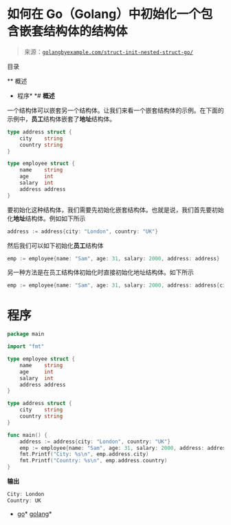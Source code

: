 <!--yml

分类：未分类

日期：2024-10-13 06:34:16

-->

# 如何在 Go（Golang）中初始化一个包含嵌套结构体的结构体

> 来源：[`golangbyexample.com/struct-init-nested-struct-go/`](https://golangbyexample.com/struct-init-nested-struct-go/)

目录

**   概述

+   程序*  *# **概述**

一个结构体可以嵌套另一个结构体。让我们来看一个嵌套结构体的示例。在下面的示例中，**员工**结构体嵌套了**地址**结构体。

```go
type address struct {
    city    string
    country string
}

type employee struct {
    name    string
    age     int
    salary  int
    address address
}
```

要初始化这种结构体，我们需要先初始化嵌套结构体。也就是说，我们首先要初始化**地址**结构体。例如如下所示

```go
address := address{city: "London", country: "UK"}
```

然后我们可以如下初始化**员工**结构体

```go
emp := employee{name: "Sam", age: 31, salary: 2000, address: address}
```

另一种方法是在员工结构体初始化时直接初始化地址结构体。如下所示

```go
emp := employee{name: "Sam", age: 31, salary: 2000, address: address{city: "London", country: "UK"}}
```

# **程序**

```go
package main

import "fmt"

type employee struct {
    name    string
    age     int
    salary  int
    address address
}

type address struct {
    city    string
    country string
}

func main() {
    address := address{city: "London", country: "UK"}
    emp := employee{name: "Sam", age: 31, salary: 2000, address: address}
    fmt.Printf("City: %s\n", emp.address.city)
    fmt.Printf("Country: %s\n", emp.address.country)
}
```

**输出**

```go
City: London
Country: UK
```

+   [go](https://golangbyexample.com/tag/go/)*   [golang](https://golangbyexample.com/tag/golang/)*
